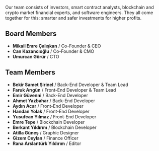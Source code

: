Our team consists of investors, smart contract analysts, blockchain and crypto market financial experts, and software engineers. They all come together for this: smarter and safer investments for higher profits.

## Board Members

- **Mikail Emre Çalışkan** / Co-Founder & CEO
- **Can Kazancıoğlu** / Co-Founder & CMO
- **Umurcan Görür** / CTO

## Team Members

- **Bekir Samet Şirinel** / Back-End Developer & Team Lead
- **Faruk Arıgün** / Front-End Developer & Team Lead
- **Emir Güvenni** / Back-End Developer
- **Ahmet Yazbahar** / Back-End Developer
- **Aydın Acar** / Front-End Developer
- **Handan Yolak** / Front-End Developer
- **Yusufcan Yılmaz** / Front-End Developer
- **Emre Tepe** / Blockchain Developer
- **Berkant Yıldırım** / Blockchain Developer
- **Atilla Güneş** / Graphic Designer
- **Gizem Ceylan** / Finance Officer
- **Rana Arslantürk Yıldırım** / Editor
